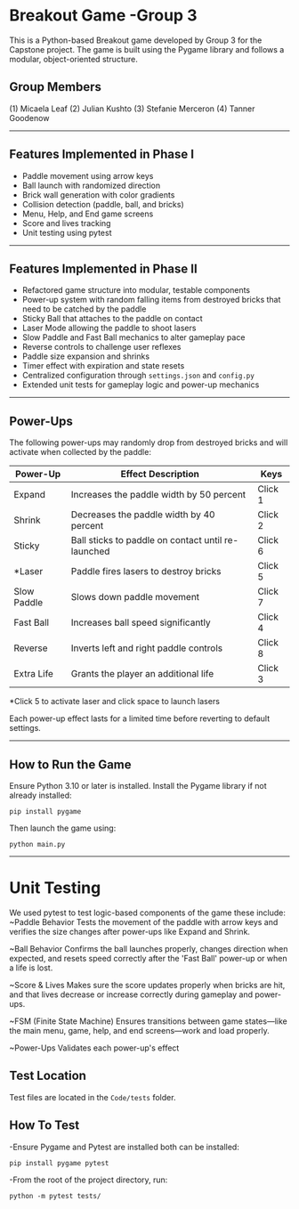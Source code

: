 # Breakout Game -Group 3
This is a Python-based Breakout game developed by Group 3 for the Capstone project. The game is built using the Pygame library and follows a modular, object-oriented structure.

## Group Members
(1) Micaela Leaf       (2) Julian Kushto
(3) Stefanie Merceron  (4) Tanner Goodenow

---

## Features Implemented in Phase I
- Paddle movement using arrow keys
- Ball launch with randomized direction
- Brick wall generation with color gradients
- Collision detection (paddle, ball, and bricks)
- Menu, Help, and End game screens
- Score and lives tracking
- Unit testing using pytest
---

## Features Implemented in Phase II
- Refactored game structure into modular, testable components
- Power-up system with random falling items from destroyed bricks that need to be catched by the paddle
- Sticky Ball that attaches to the paddle on contact
- Laser Mode allowing the paddle to shoot lasers
- Slow Paddle and Fast Ball mechanics to alter gameplay pace
- Reverse controls to challenge user reflexes
- Paddle size expansion and shrinks
- Timer effect with expiration and state resets
- Centralized configuration through `settings.json` and `config.py`
- Extended unit tests for gameplay logic and power-up mechanics

---

## Power-Ups

The following power-ups may randomly drop from destroyed bricks and will activate when collected by the paddle:

| Power-Up        | Effect Description                                  | Keys     |
|-----------------|-----------------------------------------------------|----------|
| Expand          | Increases the paddle width by 50 percent            | Click 1  |
| Shrink          | Decreases the paddle width by 40 percent            | Click 2  |
| Sticky          | Ball sticks to paddle on contact until re-launched  | Click 6  |
|*Laser           | Paddle fires lasers to destroy bricks               | Click 5  | 
| Slow Paddle     | Slows down paddle movement                          | Click 7  |
| Fast Ball       | Increases ball speed significantly                  | Click 4  |
| Reverse         | Inverts left and right paddle controls              | Click 8  |
| Extra Life      | Grants the player an additional life                | Click 3  |

*Click 5 to activate laser and click space to launch lasers

Each power-up effect lasts for a limited time before reverting to default settings.

---

## How to Run the Game

Ensure Python 3.10 or later is installed. Install the Pygame library if not already installed:

```
pip install pygame
```

Then launch the game using:

```
python main.py
```
---

# Unit Testing
We used pytest to test logic-based components of the game these include:
~Paddle Behavior
 Tests the movement of the paddle with arrow keys and verifies the size changes after power-ups like Expand and Shrink.

~Ball Behavior
 Confirms the ball launches properly, changes direction when expected, and resets speed correctly after the 'Fast Ball' power-up or when a life is lost.

~Score & Lives 
 Makes sure the score updates properly when bricks are hit, and that lives decrease or increase correctly during gameplay and power-ups.

~FSM (Finite State Machine)
 Ensures transitions between game states—like the main menu, game, help, and end screens—work and load properly.

~Power-Ups
Validates each power-up's effect

## Test Location
Test files are located in the `Code/tests` folder. 

## How To Test 
-Ensure Pygame and Pytest are installed both can be installed: 
```
pip install pygame pytest
```
-From the root of the project directory, run:
```
python -m pytest tests/
```
